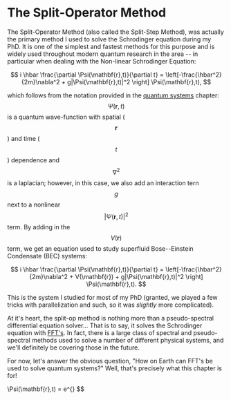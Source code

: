 # The Split-Operator Method
The Split-Operator Method (also called the Split-Step Method), was actually the primary method I used to solve the Schrodinger equation during my PhD.
It is one of the simplest and fastest methods for this purpose and is widely used throughout modern quantum research in the area -- in particular when dealing with the Non-linear Schrodinger Equation:

$$
i \hbar \frac{\partial \Psi(\mathbf{r},t)}{\partial t} = \left[-\frac{\hbar^2}{2m}\nabla^2 + g|\Psi(\mathbf{r},t)|^2 \right] \Psi(\mathbf{r},t),
$$

which follows from the notation provided in the [quantum systems](../quantum.md) chapter: $$\Psi(\mathbf{r},t)$$ is a quantum wave-function with spatial ($$\mathbf{r}$$) and time ($$t$$) dependence and $$\nabla^2$$ is a laplacian; however, in this case, we also add an interaction tern $$g$$ next to a nonlinear $$|\Psi(\mathbf{r},t)|^2$$ term.
By adding in the $$V(\mathbf{r})$$ term, we get an equation used to study superfluid Bose--Einstein Condensate (BEC) systems:

$$
i \hbar \frac{\partial \Psi(\mathbf{r},t)}{\partial t} = \left[-\frac{\hbar^2}{2m}\nabla^2 + V(\mathbf{r}) + g|\Psi(\mathbf{r},t)|^2 \right] \Psi(\mathbf{r},t).
$$

This is the system I studied for most of my PhD (granted, we played a few tricks with parallelization and such, so it was _slightly_ more complicated).

At it's heart, the split-op method is nothing more than a pseudo-spectral differential equation solver... That is to say, it solves the Schrodinger equation with [FFT's](../../../FFT/cooley_tukey.md).
In fact, there is a large class of spectral and pseudo-spectral methods used to solve a number of different physical systems, and we'll definitely be covering those in the future.

For now, let's answer the obvious question, "How on Earth can FFT's be used to solve quantum systems?"
Well, that's precisely what this chapter is for!

\Psi(\mathbf{r},t) = e^{}
$$

<script>
MathJax.Hub.Queue(["Typeset",MathJax.Hub]);
</script>
$$ 
\newcommand{\d}{\mathrm{d}}
\newcommand{\bff}{\boldsymbol{f}}
\newcommand{\bfg}{\boldsymbol{g}}
\newcommand{\bfp}{\boldsymbol{p}}
\newcommand{\bfq}{\boldsymbol{q}}
\newcommand{\bfx}{\boldsymbol{x}}
\newcommand{\bfu}{\boldsymbol{u}}
\newcommand{\bfv}{\boldsymbol{v}}
\newcommand{\bfA}{\boldsymbol{A}}
\newcommand{\bfB}{\boldsymbol{B}}
\newcommand{\bfC}{\boldsymbol{C}}
\newcommand{\bfM}{\boldsymbol{M}}
\newcommand{\bfJ}{\boldsymbol{J}}
\newcommand{\bfR}{\boldsymbol{R}}
\newcommand{\bfT}{\boldsymbol{T}}
\newcommand{\bfomega}{\boldsymbol{\omega}}
\newcommand{\bftau}{\boldsymbol{\tau}}
$$

